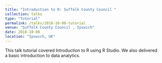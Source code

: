 ```yaml
---
title: "Introduction to R: Suffolk County Council "
collection: talks
type: "Tutorial"
permalink: /talks/2018-10-08-tutorial
venue: "Suffolk County Council , Ipswich"
date: 2018-10-08
location: "Ipswich, UK"
---
```



This talk tutorial covered Introduction to R using R Studio. We also delivered a basic introduction to data analytics.  

